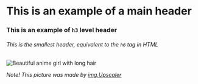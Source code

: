 # This is an example of a main header
### This is an example of `h3` level header
###### This is the smallest header, equivalent to the `h6` tag in HTML

![Beautiful anime girl with long hair](https://imgupscaler.com/images/samples/anime-before.webp)

*Note! This picture was made by [img.Upscaler](https://www.google.com/url?sa=i&url=https%3A%2F%2Fimgupscaler.com%2F&psig=AOvVaw3Ajo0Xnh8_8RIjFFsRwdrI&ust=1710066947972000&source=images&cd=vfe&opi=89978449&ved=0CBQQjhxqFwoTCNiFivr95oQDFQAAAAAdAAAAABAF)*
